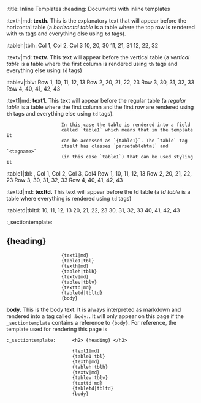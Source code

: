 :title:                 Inline Templates
:heading:               Documents with inline templates

:texth|md:              **texth.**
                        This is the explanatory text that will appear before
                        the horizontal table (a _horizontal table_ is a
                        table where the top row is rendered with `th` tags
                        and everything else using `td` tags).

:tableh|tblh:           Col 1,      Col 2,      Col 3
                        10,         20,         30
                        11,         21,         31
                        12,         22,         32

:textv|md:              **textv.**
                        This text will appear before the vertical table (a
                        _vertical table_ is a table where the first column
                        is rendered using `th` tags and everything else
                        using `td` tags)

:tablev|tblv:           Row 1,      10,     11,     12,     13
                        Row 2,      20,     21,     22,     23
                        Row 3,      30,     31,     32,     33
                        Row 4,      40,     41,     42,     43

:text1|md:              **text1.**
                        This text will appear before the regular table (a
                        _regular table_ is a table where the first column
                        and the first row are rendered using `th` tags and
                        everything else using `td` tags).

                        In this case the table is rendered into a field
                        called `table1` which means that in the template it
                        can be accessed as `{table1}`. The `table` tag
                        itself has classes `parsetablehtml` and `<tagname>`
                        (in this case `table1`) that can be used styling it

:table1|tbl:            ,           Col 1,  Col 2,  Col 3,  Col4
                        Row 1,      10,     11,     12,     13
                        Row 2,      20,     21,     22,     23
                        Row 3,      30,     31,     32,     33
                        Row 4,      40,     41,     42,     43

:texttd|md:             **texttd.**
                        This text will appear before the td table (a
                        _td table_ is a table where  everything is rendered
                        using `td` tags)

:tabletd|tbltd:         10,     11,     12,     13
                        20,     21,     22,     23
                        30,     31,     32,     33
                        40,     41,     42,     43


:_sectiontemplate:      <h2> {heading} </h2>

                        {text1|md}
                        {table1|tbl}
                        {texth|md}
                        {tableh|tblh}
                        {textv|md}
                        {tablev|tblv}
                        {texttd|md}
                        {tabletd|tbltd}
                        {body}


**body.**
This is the body text. It is always interpreted as markdown and rendered
into a tag called `:body:`. It will only appear on this page if the
`_sectiontemplate` contains a reference to `{body}`. For reference, the
template used for rendering this page is

    :_sectiontemplate:      <h2> {heading} </h2>

                            {text1|md}
                            {table1|tbl}
                            {texth|md}
                            {tableh|tblh}
                            {textv|md}
                            {tablev|tblv}
                            {texttd|md}
                            {tabletd|tbltd}
                            {body}
